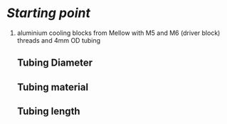 # *Starting point*

1. aluminium cooling blocks from Mellow with M5 and M6 (driver block) threads and 4mm OD tubing

   ## Tubing Diameter

   ## Tubing material

   ## Tubing length

   
